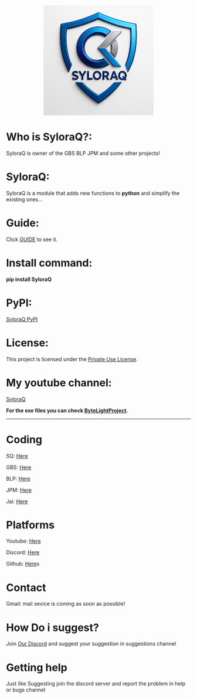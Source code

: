 <p align="center">
  <img src="Ast/SQ.png" alt="SQShield" width="300">
</p>

# Who is SyloraQ?:
SyloraQ is owner of the GBS BLP JPM and some other projects!

# SyloraQ:
SyloraQ is a module that adds new functions to **python** and simplify the existing ones...

# Guide:
Click [GUIDE](GUIDE.md) to see it.

# Install command:
**pip install SyloraQ**

# PyPI:
[SyloraQ PyPI](https://pypi.org/project/SyloraQ/)

# License:
This project is licensed under the [Private Use License](LICENSE.md).

# My youtube channel:
[SyloraQ](https://www.youtube.com/@SyloraQ)

**For the exe files you can check [ByteLightProject](https://github.com/GoodByeSyntax/ByteLightProject).**

---

# **Coding**
SQ: [Here](youtube.com/channel/UCOvDKDUeQXqxkit2_mngZDQ/?sub_confirmation=1)

GBS: [Here](https://pypi.org/project/GoodByeSyntax) 

BLP: [Here](https://pypi.org/project/ByteLightProject) 

JPM: [Here](https://pypi.org/project/JynPopMod) 

Jai: [Here](https://pypi.org/project/JynAi)

# **Platforms**
Youtube: [Here](youtube.com/channel/UCOvDKDUeQXqxkit2_mngZDQ/?sub_confirmation=1)

Discord: [Here](https://discord.gg/RsfeV3Jw)

Github: [Here](https://github.com/SyloraQ)s

# **Contact**
Gmail: mail sevice is coming as soon as possible!

# **How Do i suggest?**
Join [Our Discord](https://discord.gg/RsfeV3Jw) and suggest your suggestion in suggestions channel

# **Getting help**
Just like Suggesting join the discord server and report the problem in help or bugs channel
